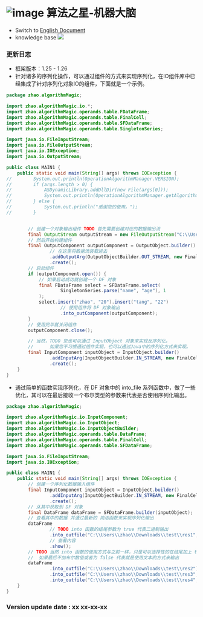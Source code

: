 # ![image](https://user-images.githubusercontent.com/113756063/194830221-abe24fcc-484b-4769-b3b7-ec6d8138f436.png) 算法之星-机器大脑

- Switch to [English Document](https://github.com/BeardedManZhao/algorithmStar/blob/Zhao-develop/src_code/README.md)
- knowledge base
  <a href="https://github.com/BeardedManZhao/algorithmStar/blob/main/KnowledgeDocument/knowledge%20base-Chinese.md">
  <img src = "https://user-images.githubusercontent.com/113756063/194838003-7ad14dac-b38c-4b57-a942-ba58f00baaf7.png"/>
  </a>

### 更新日志

* 框架版本：1.25 - 1.26
* 针对诸多的序列化操作，可以通过组件的方式来实现序列化，在IO组件库中已经集成了针对序列化对象IO的组件，下面就是一个示例。

```java
package zhao.algorithmMagic;

import zhao.algorithmMagic.io.*;
import zhao.algorithmMagic.operands.table.FDataFrame;
import zhao.algorithmMagic.operands.table.FinalCell;
import zhao.algorithmMagic.operands.table.SFDataFrame;
import zhao.algorithmMagic.operands.table.SingletonSeries;

import java.io.FileInputStream;
import java.io.FileOutputStream;
import java.io.IOException;
import java.io.OutputStream;

public class MAIN1 {
    public static void main(String[] args) throws IOException {
//        System.out.println(OperationAlgorithmManager.VERSION);
//        if (args.length > 0) {
//            ASDynamicLibrary.addDllDir(new File(args[0]));
//            System.out.println(OperationAlgorithmManager.getAlgorithmStarUrl());
//        } else {
//            System.out.println("感谢您的使用。");
//        }


        // 创建一个对象输出组件 TODO 首先需要创建对应的数据输出流
        final OutputStream outputStream = new FileOutputStream("C:\\Users\\zhao\\Downloads\\test\\res");
        // 然后开始构建组件
        final OutputComponent outputComponent = OutputObject.builder()
                // 在这里将数据流装载进去
                .addOutputArg(OutputObjectBuilder.OUT_STREAM, new FinalCell<>(outputStream))
                .create();
        // 启动组件
        if (outputComponent.open()) {
            // 如果启动成功就创建一个 DF 对象
            final FDataFrame select = SFDataFrame.select(
                    SingletonSeries.parse("name", "age"), 1
            );
            select.insert("zhao", "20").insert("tang", "22")
                    // 使用组件将 DF 对象输出
                    .into_outComponent(outputComponent);
        }
        // 使用完毕就关闭组件
        outputComponent.close();

        // 当然，TODO 您也可以通过 InputObject 对象来实现反序列化。
        //      如果您不习惯通过组件实现，也可以通过Java中的序列化方式来实现。
        final InputComponent inputObject = InputObject.builder()
                .addInputArg(InputObjectBuilder.IN_STREAM, new FinalCell<>(new FileInputStream("")))
                .create();
    }
}


```

* 通过简单的函数实现序列化，在 DF 对象中的 into_file 系列函数中，做了一些优化，其可以在最后接收一个布尔类型的参数来代表是否使用序列化输出。

```java
package zhao.algorithmMagic;

import zhao.algorithmMagic.io.InputComponent;
import zhao.algorithmMagic.io.InputObject;
import zhao.algorithmMagic.io.InputObjectBuilder;
import zhao.algorithmMagic.operands.table.DataFrame;
import zhao.algorithmMagic.operands.table.FinalCell;
import zhao.algorithmMagic.operands.table.SFDataFrame;

import java.io.FileInputStream;
import java.io.IOException;

public class MAIN1 {
    public static void main(String[] args) throws IOException {
        // 创建一个序列化数据输入组件
        final InputComponent inputObject = InputObject.builder()
                .addInputArg(InputObjectBuilder.IN_STREAM, new FinalCell<>(new FileInputStream("C:\\Users\\zhao\\Downloads\\test\\res")))
                .create();
        // 从其中获取到 DF 对象
        final DataFrame dataFrame = SFDataFrame.builder(inputObject);
        // 查看其中的数据 并通过最新的 简洁函数来实现序列化输出
        dataFrame
                // TODO into 函数的结尾参数为 true 代表二进制输出
                .into_outfile("C:\\Users\\zhao\\Downloads\\test\\res1", true)
                // 查看内容
                .show();
        // TODO 当然 into 函数的使用方式与之前一样，只是可以选择性的在结尾加上 true / false
        //  如果最后不加布尔数值或者为 false 代表就是使用文本的方式来输出
        dataFrame
                .into_outfile("C:\\Users\\zhao\\Downloads\\test\\res2")
                .into_outfile("C:\\Users\\zhao\\Downloads\\test\\res3", ",")
                .into_outfile("C:\\Users\\zhao\\Downloads\\test\\res4", false);
    }
}
```

### Version update date : xx xx-xx-xx
